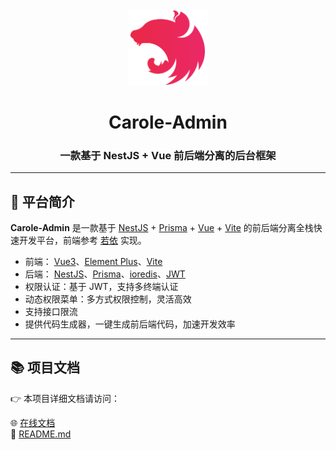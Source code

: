 <div align="center">
  <img src="docs/assets/68747470733a2f2f6e6573746a732e636f6d2f6c6f676f2d736d616c6c2d6772616469656e742e37363631363430352e737667.svg" alt="Carole-Admin Logo" style="width: 25%;" />
  
  <h1>Carole-Admin</h1>
  
  <h3>一款基于 NestJS + Vue 前后端分离的后台框架</h3>
</div>

---

## 🌟 平台简介

**Carole-Admin** 是一款基于 [NestJS](https://nestjs.com/) + [Prisma](https://www.prisma.io/) + [Vue](https://vuejs.org/) + [Vite](https://vitejs.dev/) 的前后端分离全栈快速开发平台，前端参考 [若依](https://github.com/yangzongzhuan/RuoYi-Vue3) 实现。

- 前端： [Vue3](https://vuejs.org/)、[Element Plus](https://element-plus.org/)、[Vite](https://vitejs.dev/)
- 后端： [NestJS](https://nestjs.com/)、[Prisma](https://www.prisma.io/)、[ioredis](https://github.com/redis/ioredis)、[JWT](https://github.com/auth0/node-jsonwebtoken)
- 权限认证：基于 JWT，支持多终端认证
- 动态权限菜单：多方式权限控制，灵活高效
- 支持接口限流
- 提供代码生成器，一键生成前后端代码，加速开发效率

---

## 📚 项目文档

👉 本项目详细文档请访问：

🌐 [在线文档](https://carole007.github.io/carole-admin/)  
📂 [README.md](./docs/README.md)  
